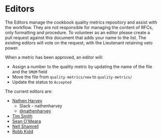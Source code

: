 # Editors

The Editors manage the cookbook quality metrics repository and assist with the
workflow. They are not responsible for managing the content of RFCs, only
formatting and procedure. To volunteer as an editor please create a pull request
against this document that adds your name to the list. The existing editors will
vote on the request, with the Lieutenant retaining veto power.

When a metric has been approved, an editor will:

* Assign a number to the quality metric by updating the name of the file and
  the `SMQM` field
* Move the file from `quality-metrics/new` to `quality-metrics/`
* Update the status to `Accepted`

The current editors are:

* [Nathen Harvey](https://github.com/nathenharvey)
  * Slack - nathenharvey
  * [@nathenharvey](https://twitter.com/nathenharvey)
* [Tim Smith](https://github.com/tas50)
* [Sean O'Meara](https://github.com/someara)
* [Nell Shamrell](https://github.com/nellshamrell)
* [Robb Kidd](https://github.com/robbkidd)
